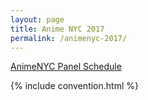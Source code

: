 ```yaml
---
layout: page
title: Anime NYC 2017
permalink: /animenyc-2017/
---
```


<a href="http://animenyc.com/panels/">AnimeNYC Panel Schedule</a>

{% include convention.html %}
